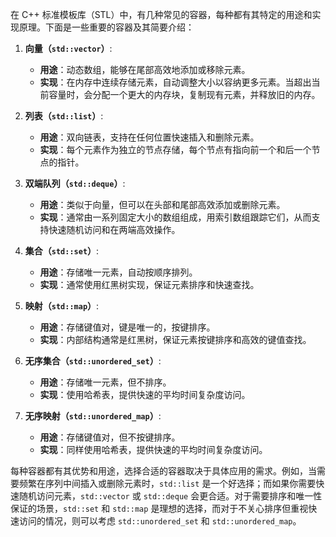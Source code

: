 在 C++ 标准模板库（STL）中，有几种常见的容器，每种都有其特定的用途和实现原理。下面是一些重要的容器及其简要介绍：

1. **向量（`std::vector`）**:
   - **用途**：动态数组，能够在尾部高效地添加或移除元素。
   - **实现**：在内存中连续存储元素，自动调整大小以容纳更多元素。当超出当前容量时，会分配一个更大的内存块，复制现有元素，并释放旧的内存。

2. **列表（`std::list`）**:
   - **用途**：双向链表，支持在任何位置快速插入和删除元素。
   - **实现**：每个元素作为独立的节点存储，每个节点有指向前一个和后一个节点的指针。

3. **双端队列（`std::deque`）**:
   - **用途**：类似于向量，但可以在头部和尾部高效添加或删除元素。
   - **实现**：通常由一系列固定大小的数组组成，用索引数组跟踪它们，从而支持快速随机访问和在两端高效操作。

4. **集合（`std::set`）**:
   - **用途**：存储唯一元素，自动按顺序排列。
   - **实现**：通常使用红黑树实现，保证元素排序和快速查找。

5. **映射（`std::map`）**:
   - **用途**：存储键值对，键是唯一的，按键排序。
   - **实现**：内部结构通常是红黑树，保证元素按键排序和高效的键值查找。

6. **无序集合（`std::unordered_set`）**:
   - **用途**：存储唯一元素，但不排序。
   - **实现**：使用哈希表，提供快速的平均时间复杂度访问。

7. **无序映射（`std::unordered_map`）**:
   - **用途**：存储键值对，但不按键排序。
   - **实现**：同样使用哈希表，提供快速的平均时间复杂度访问。

每种容器都有其优势和用途，选择合适的容器取决于具体应用的需求。例如，当需要频繁在序列中间插入或删除元素时，`std::list` 是一个好选择；而如果你需要快速随机访问元素，`std::vector` 或 `std::deque` 会更合适。对于需要排序和唯一性保证的场景，`std::set` 和 `std::map` 是理想的选择，而对于不关心排序但重视快速访问的情况，则可以考虑 `std::unordered_set` 和 `std::unordered_map`。